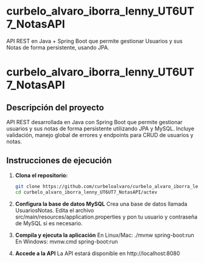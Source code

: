 # curbelo_alvaro_iborra_lenny_UT6UT7_NotasAPI
API REST en Java + Spring Boot que permite gestionar Usuarios y sus Notas de forma persistente, usando JPA.

# curbelo_alvaro_iborra_lenny_UT6UT7_NotasAPI

## Descripción del proyecto

API REST desarrollada en Java con Spring Boot que permite gestionar usuarios y sus notas de forma persistente utilizando JPA y MySQL. Incluye validación, manejo global de errores y endpoints para CRUD de usuarios y notas.

## Instrucciones de ejecución

1. **Clona el repositorio:**
   ```sh
   git clone https://github.com/curbeloalvaro/curbelo_alvaro_iborra_lenny_UT6UT7_NotasAPI.git
   cd curbelo_alvaro_iborra_lenny_UT6UT7_NotasAPI/actev

2. **Configura la base de datos MySQL**
    Crea una base de datos llamada UsuariosNotas.
    Edita el archivo src/main/resources/application.properties y pon tu usuario y contraseña de MySQL si es necesario.

3. **Compila y ejecuta la aplicación**
    En Linux/Mac: ./mvnw spring-boot:run
    En Windows: mvnw.cmd spring-boot:run

4. **Accede a la API**
    La API estará disponible en http://localhost:8080
